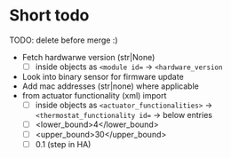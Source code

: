 # Short todo

TODO: delete before merge :)

- Fetch hardwarwe version (str|None)
  - [ ] inside objects as `<module id=` -> `<hardware_version`
- Look into binary sensor for firmware update 
- Add mac addresses (str|none) where applicable
- from actuator functionality (xml) import
  - [ ] inside objects as `<actuator_functionalities>` -> `<thermostat_functionality id=` -> below entries
  - [ ] <lower_bound>4</lower_bound>
  - [ ] <upper_bound>30</upper_bound>
  - [ ] <resolution>0.1</resolution> (step in HA)
